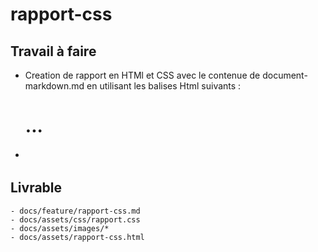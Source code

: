 # rapport-css



## Travail à faire

- Creation de rapport en HTMl et CSS avec le contenue de document-markdown.md en utilisant les balises Html suivants :

    <h1>  ... <h6>
    <p></p>
    <img> 
    <li></li> 
    <!--->

## Livrable

    - docs/feature/rapport-css.md
    - docs/assets/css/rapport.css
    - docs/assets/images/*
    - docs/assets/rapport-css.html
